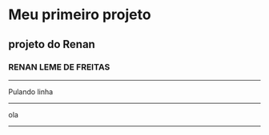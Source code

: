 # Meu primeiro projeto
## projeto do Renan
### RENAN LEME DE FREITAS

------

Pulando linha

***
ola
***